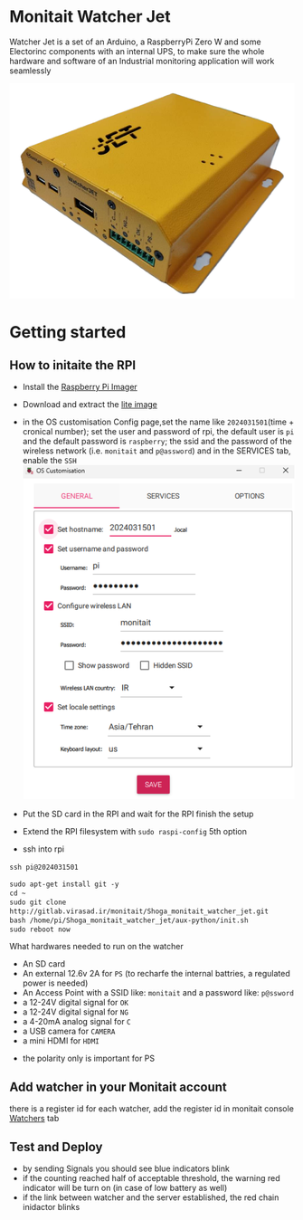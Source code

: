 # Monitait Watcher Jet

Watcher Jet is a set of an Arduino, a RaspberryPi Zero W and some Electorinc components with an internal UPS, to make sure the whole hardware and software of an Industrial monitoring application will work seamlessly

![watcher-jet-v2.2.png](docs/watcher-jet-v2.2.png)

# Getting started

## How to initaite the RPI



- Install the [Raspberry Pi Imager](https://www.raspberrypi.com/software)
- Download and extract the [lite image](https://downloads.raspberrypi.com/raspios_lite_armhf/images/raspios_lite_armhf-2024-03-13/2024-03-12-raspios-bookworm-armhf-lite.img.xz)

- in the OS customisation Config page,set the name like `2024031501`(time + cronical number); set the user and password of rpi, the default user is `pi` and the default password is `raspberry`; the ssid and the password of the wireless network (i.e. `monitait` and `p@assword`) and in the SERVICES tab, enable the `SSH`
![RPI-imager-setting](docs/RPI-imager-setting.png)

- Put the SD card in the RPI and wait for the RPI finish the setup
- Extend the RPI filesystem with `sudo raspi-config` 5th option
- ssh into rpi

`ssh pi@2024031501`

```
sudo apt-get install git -y
cd ~
sudo git clone http://gitlab.virasad.ir/monitait/Shoga_monitait_watcher_jet.git
bash /home/pi/Shoga_monitait_watcher_jet/aux-python/init.sh
sudo reboot now
```

What hardwares needed to run on the watcher

- An SD card 
- An external 12.6v 2A for `PS` (to recharfe the internal battries, a regulated power is needed)
- An Access Point with a SSID like: `monitait` and a password like: `p@ssword`
- a 12-24V digital signal for `OK`
- a 12-24V digital signal for `NG`
- a 4-20mA analog signal for `C`
- a USB camera for `CAMERA`
- a mini HDMI for `HDMI`

* the polarity only is important for PS


## Add watcher in your Monitait account

there is a register id for each watcher, add the register id in monitait console [Watchers](https://console.monitait.com/factory/watchers) tab


## Test and Deploy

- by sending Signals you should see blue indicators blink
- if the counting reached half of acceptable threshold, the warning red indicator will be turn on (in case of low battery as well)
- if the link between watcher and the server established, the red chain inidactor blinks